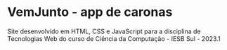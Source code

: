 # VemJunto - app de caronas
Site desenvolvido em HTML, CSS e JavaScript para a disciplina de Tecnologias Web do curso de Ciência da Computação - IESB Sul - 2023.1